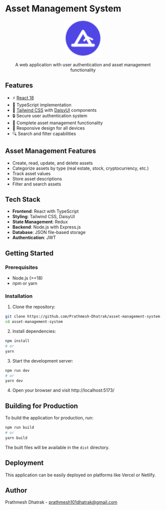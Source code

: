 # Asset Management System

<p align='center'>
  <img src='public/favicon.svg' alt='Asset Manager' width='120'/>
</p>

<p align='center'>
A web application with user authentication and asset management functionality
</p>

## Features

- ⚡️ [React 18](https://react.dev/)
- 🦾 TypeScript implementation
- 🎨 [Tailwind CSS](https://tailwindcss.com/) with [DaisyUI](https://daisyui.com/) components
- 🔒 Secure user authentication system
- 💼 Complete asset management functionality
- 📱 Responsive design for all devices
- 🔍 Search and filter capabilities

## Asset Management Features

- Create, read, update, and delete assets
- Categorize assets by type (real estate, stock, cryptocurrency, etc.)
- Track asset values
- Store asset descriptions
- Filter and search assets

## Tech Stack

- **Frontend**: React with TypeScript
- **Styling**: Tailwind CSS, DaisyUI
- **State Management**: Redux
- **Backend**: Node.js with Express.js
- **Database**: JSON file-based storage
- **Authentication**: JWT

## Getting Started

### Prerequisites

- Node.js (>=18)
- npm or yarn

### Installation

1. Clone the repository:

```bash
git clone https://github.com/Prathmesh-Dhatrak/asset-management-system.git
cd asset-management-system
```

2. Install dependencies:

```bash
npm install
# or
yarn
```

3. Start the development server:

```bash
npm run dev
# or
yarn dev
```

4. Open your browser and visit http://localhost:5173/

## Building for Production

To build the application for production, run:

```bash
npm run build
# or
yarn build
```

The built files will be available in the `dist` directory.

## Deployment

This application can be easily deployed on platforms like Vercel or Netlify.

## Author

Prathmesh Dhatrak - [prathmesh101dhatrak@gmail.com](mailto:prathmesh101dhatrak@gmail.com)